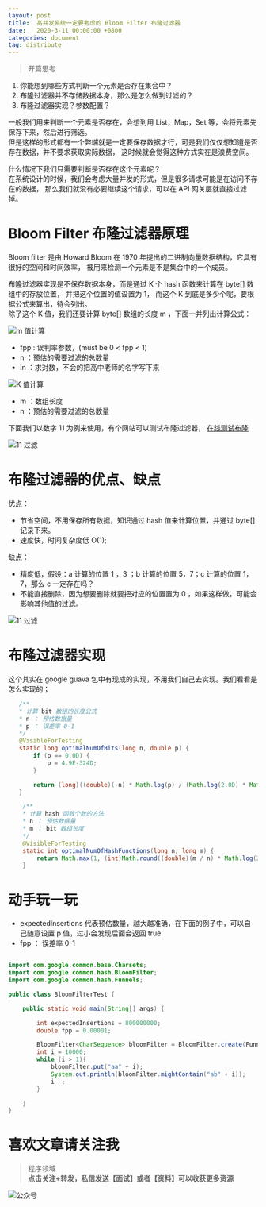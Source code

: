 ```yaml
---
layout: post
title:  高并发系统一定要考虑的 Bloom Filter 布隆过滤器
date:   2020-3-11 00:00:00 +0800
categories: document
tag: distribute
---
```


>开篇思考  
1. 你能想到哪些方式判断一个元素是否存在集合中？
2. 布隆过滤器并不存储数据本身，那么是怎么做到过滤的？
3. 布隆过滤器实现？参数配置？

一般我们用来判断一个元素是否存在，会想到用 List，Map，Set 等，会将元素先保存下来，然后进行筛选。  
但是这样的形式都有一个弊端就是一定要保存数据才行，可是我们仅仅想知道是否存在数据，并不要求获取实际数据，
这时候就会觉得这种方式实在是浪费空间。  

什么情况下我们只需要判断是否存在这个元素呢？  
在系统设计的时候，我们会考虑大量并发的形式，但是很多请求可能是在访问不存在的数据，
那么我们就没有必要继续这个请求，可以在 API 网关层就直接过滤掉。  

# Bloom Filter 布隆过滤器原理

Bloom filter 是由 Howard Bloom 在 1970 年提出的二进制向量数据结构，它具有很好的空间和时间效率，
被用来检测一个元素是不是集合中的一个成员。  

布隆过滤器实现是不保存数据本身，而是通过 K 个 hash 函数来计算在 byte[] 数组中的存放位置，
并把这个位置的值设置为 1， 而这个 K 到底是多少个呢，要根据公式来算出，待会列出。  
除了这个 K 值，我们还要计算 byte[] 数组的长度 m ，下面一并列出计算公式：

![m 值计算](https://torgor.github.io/styles/images/redis/bloom-filter-m-equation.png)  

* fpp : 误判率参数，(must be 0 < fpp < 1)
* n   ：预估的需要过滤的总数量
* ln  ：求对数，不会的把高中老师的名字写下来  

![K 值计算](https://torgor.github.io/styles/images/redis/bloom-filter-k-equation.png)  

* m ：数组长度
* n ：预估的需要过滤的总数量

 下面我们以数字 11 为例来使用，有个网站可以测试布隆过滤器，
 [在线测试布隆](https://www.jasondavies.com/bloomfilter/)
 
 ![11 过滤](https://torgor.github.io/styles/images/redis/bloom-filter-step-11.png)  
 
# 布隆过滤器的优点、缺点  

优点：  
* 节省空间，不用保存所有数据，知识通过 hash 值来计算位置，并通过 byte[] 记录下来。
* 速度快，时间复杂度低 O(1);

缺点：  
* 精度低，假设：a 计算的位置 1 ，3 ；b 计算的位置 5，7；c 计算的位置 1，7，那么 c 一定存在吗？
* 不能直接删除，因为想要删除就要把对应的位置置为 0 ，如果这样做，可能会影响其他值的过滤。

 ![11 过滤](https://torgor.github.io/styles/images/redis/bloom-filter-conflict.png)  
 
 # 布隆过滤器实现
 
 这个其实在 google guava 包中有现成的实现，不用我们自己去实现。我们看看是怎么实现的；
 
 ```java
    /**
    * 计算 bit 数组的长度公式
    * n ： 预估数据量
    * p ： 误差率 0-1
    */
    @VisibleForTesting
    static long optimalNumOfBits(long n, double p) {
        if (p == 0.0D) {
            p = 4.9E-324D;
        }

        return (long)((double)(-n) * Math.log(p) / (Math.log(2.0D) * Math.log(2.0D)));
    }
```

```java
    /**
    * 计算 hash 函数个数的方法
    * n ： 预估数据量
    * m ： bit 数组长度
    */
    @VisibleForTesting
    static int optimalNumOfHashFunctions(long n, long m) {
        return Math.max(1, (int)Math.round((double)(m / n) * Math.log(2.0D)));
    }
```

# 动手玩一玩   

* expectedInsertions 代表预估数量，越大越准确，在下面的例子中，可以自己随意设置 p 值，过小会发现后面会返回 true
* fpp ： 误差率 0-1


```java

import com.google.common.base.Charsets;
import com.google.common.hash.BloomFilter;
import com.google.common.hash.Funnels;

public class BloomFilterTest {

    public static void main(String[] args) {

        int expectedInsertions = 800000000;
        double fpp = 0.00001;

        BloomFilter<CharSequence> bloomFilter = BloomFilter.create(Funnels.stringFunnel(Charsets.UTF_8), expectedInsertions, fpp);
        int i = 10000;
        while (i > 1){
            bloomFilter.put("aa" + i);
            System.out.println(bloomFilter.mightContain("ab" + i));
            i--;
        }

    }
}


```

# 喜欢文章请关注我  
  
> 程序领域  
**点击关注+转发，私信发送【面试】或者【资料】可以收获更多资源**

![公众号](https://torgor.github.io/styles/images/my-public-ma.png)









